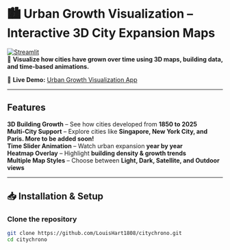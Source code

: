# 🏙️ Urban Growth Visualization – Interactive 3D City Expansion Maps  

[![Streamlit](https://img.shields.io/badge/Powered%20by-Streamlit-red?style=flat-square&logo=streamlit)](https://streamlit.io/)  
📍 **Visualize how cities have grown over time using 3D maps, building data, and time-based animations.**  

🔗 **Live Demo:** [Urban Growth Visualization App](https://citychrono-myxaamof8wk29nqzwxkm45.streamlit.app/)

---

## Features  
**3D Building Growth** – See how cities developed from **1850 to 2025**  
**Multi-City Support** – Explore cities like **Singapore, New York City, and Paris. More to be added soon!**  
**Time Slider Animation** – Watch urban expansion **year by year**  
**Heatmap Overlay** – Highlight **building density & growth trends**  
**Multiple Map Styles** – Choose between **Light, Dark, Satellite, and Outdoor views**  

---

## 📥 Installation & Setup  
### **Clone the repository**  
```sh
git clone https://github.com/LouisHart1808/citychrono.git
cd citychrono
